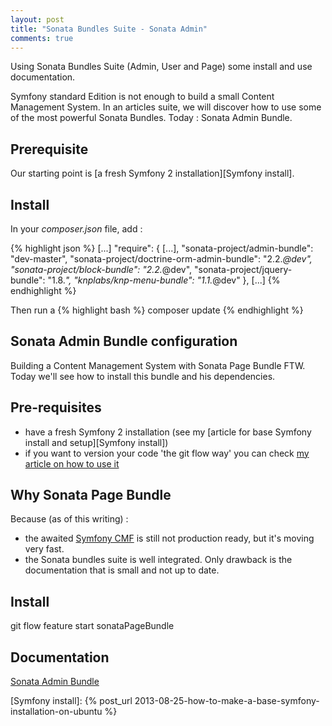 ```yaml
---
layout: post
title: "Sonata Bundles Suite - Sonata Admin"
comments: true
---
```


Using Sonata Bundles Suite (Admin, User and Page) some install and use documentation.

Symfony standard Edition is not enough to build a small Content Management System. In an articles suite, we will discover how to use some of the most powerful Sonata Bundles. Today : Sonata Admin Bundle.

## Prerequisite

Our starting point is [a fresh Symfony 2 installation][Symfony install].

## Install

In your *composer.json* file, add :

{% highlight json %}
[...]
    "require": {
        [...],
        "sonata-project/admin-bundle": "dev-master",
        "sonata-project/doctrine-orm-admin-bundle": "2.2.*@dev",
        "sonata-project/block-bundle": "2.2.*@dev",
        "sonata-project/jquery-bundle": "1.8.*",
        "knplabs/knp-menu-bundle": "1.1.*@dev"
    },
[...]
{% endhighlight %}

Then run a
{% highlight bash %}
composer update
{% endhighlight %}

## Sonata Admin Bundle configuration

Building a Content Management System with Sonata Page Bundle FTW. Today we'll see how to install this bundle and his dependencies.


## Pre-requisites

  - have a fresh Symfony 2 installation (see my [article for base Symfony install and setup][Symfony install])
  - if you want to version your code 'the git flow way' you can check [my article on how to use it](2013-10-02-git-the-gitflow-way)

## Why Sonata Page Bundle

Because (as of this writing) :

  - the awaited [Symfony CMF][Symfony CMF] is still not production ready, but it's moving very fast.
  - the Sonata bundles suite is well integrated. Only drawback is the documentation that is small and not up to date.

## Install

git flow feature start sonataPageBundle


## Documentation

[Sonata Admin Bundle][sonataAdminDoc]




[sonataAdminDoc]: http://sonata-project.org/bundles/admin/master/doc/index.html

[Symfony CMF]: http://cmf.symfony.com/

[Symfony install]: {% post_url 2013-08-25-how-to-make-a-base-symfony-installation-on-ubuntu %}

